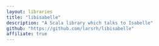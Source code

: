 ```yaml
---
layout: libraries
title: "libisabelle"
description: "A Scala library which talks to Isabelle"
github: "https://github.com/larsrh/libisabelle"
affiliate: true
---
```

